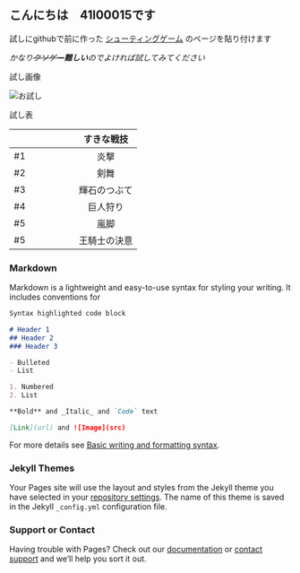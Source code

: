 ## こんにちは　41l00015です

試しにgithubで前に作った [シューティングゲーム](https://nakayamahiroto.github.io/) のページを貼り付けます

*かなり~~クソゲー~~**難しい**のでよければ試してみてください*

試し画像



![お試し](https://pbs.twimg.com/media/FQ3sRUYakAYAfso?format=png&name=small)

試し表

| 　　　　　 　| すきな戦技 |
|:-----------|:-----------:|
| #1         | 炎撃        |
| #2         | 剣舞　      |
| #3         | 輝石のつぶて |
| #4         | 巨人狩り     |
| #5         | 嵐脚　　　　 |
| #5         | 王騎士の決意 |
### Markdown

Markdown is a lightweight and easy-to-use syntax for styling your writing. It includes conventions for

```markdown
Syntax highlighted code block

# Header 1
## Header 2
### Header 3

- Bulleted
- List

1. Numbered
2. List

**Bold** and _Italic_ and `Code` text

[Link](url) and ![Image](src)
```

For more details see [Basic writing and formatting syntax](https://docs.github.com/en/github/writing-on-github/getting-started-with-writing-and-formatting-on-github/basic-writing-and-formatting-syntax).

### Jekyll Themes

Your Pages site will use the layout and styles from the Jekyll theme you have selected in your [repository settings](https://github.com/nakayamahiroto/20220422/settings/pages). The name of this theme is saved in the Jekyll `_config.yml` configuration file.

### Support or Contact

Having trouble with Pages? Check out our [documentation](https://docs.github.com/categories/github-pages-basics/) or [contact support](https://support.github.com/contact) and we’ll help you sort it out.
